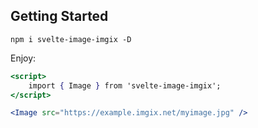 ## Getting Started

`npm i svelte-image-imgix -D`

Enjoy:

```jsx
<script>
    import { Image } from 'svelte-image-imgix';
</script>

<Image src="https://example.imgix.net/myimage.jpg" />
```
